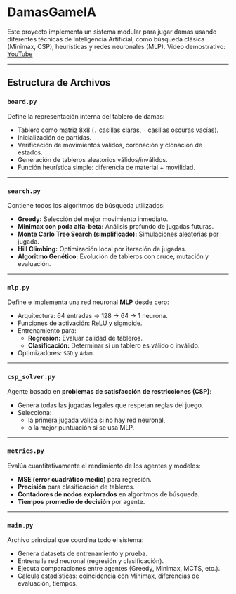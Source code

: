 # DamasGameIA

Este proyecto implementa un sistema modular para jugar damas usando diferentes técnicas de Inteligencia Artificial, como búsqueda clásica (Minimax, CSP), heurísticas y redes neuronales (MLP).
Video demostrativo: [YouTube](https://youtu.be/eqP38jzPTPY)

---

## Estructura de Archivos

### `board.py`

Define la representación interna del tablero de damas:

- Tablero como matriz 8x8 (`.` casillas claras, `-` casillas oscuras vacías).
- Inicialización de partidas.
- Verificación de movimientos válidos, coronación y clonación de estados.
- Generación de tableros aleatorios válidos/inválidos.
- Función heurística simple: diferencia de material + movilidad.

---

### `search.py`

Contiene todos los algoritmos de búsqueda utilizados:

- **Greedy:** Selección del mejor movimiento inmediato.
- **Minimax con poda alfa-beta:** Análisis profundo de jugadas futuras.
- **Monte Carlo Tree Search (simplificado):** Simulaciones aleatorias por jugada.
- **Hill Climbing:** Optimización local por iteración de jugadas.
- **Algoritmo Genético:** Evolución de tableros con cruce, mutación y evaluación.

---

### `mlp.py`

Define e implementa una red neuronal **MLP** desde cero:

- Arquitectura: 64 entradas → 128 → 64 → 1 neurona.
- Funciones de activación: ReLU y sigmoide.
- Entrenamiento para:
  - **Regresión:** Evaluar calidad de tableros.
  - **Clasificación:** Determinar si un tablero es válido o inválido.
- Optimizadores: `SGD` y `Adam`.

---

### `csp_solver.py`

Agente basado en **problemas de satisfacción de restricciones (CSP)**:

- Genera todas las jugadas legales que respetan reglas del juego.
- Selecciona:
  - la primera jugada válida si no hay red neuronal,
  - o la mejor puntuación si se usa MLP.

---

### `metrics.py`

Evalúa cuantitativamente el rendimiento de los agentes y modelos:

- **MSE (error cuadrático medio)** para regresión.
- **Precisión** para clasificación de tableros.
- **Contadores de nodos explorados** en algoritmos de búsqueda.
- **Tiempos promedio de decisión** por agente.

---

### `main.py`

Archivo principal que coordina todo el sistema:

- Genera datasets de entrenamiento y prueba.
- Entrena la red neuronal (regresión y clasificación).
- Ejecuta comparaciones entre agentes (Greedy, Minimax, MCTS, etc.).
- Calcula estadísticas: coincidencia con Minimax, diferencias de evaluación, tiempos.
